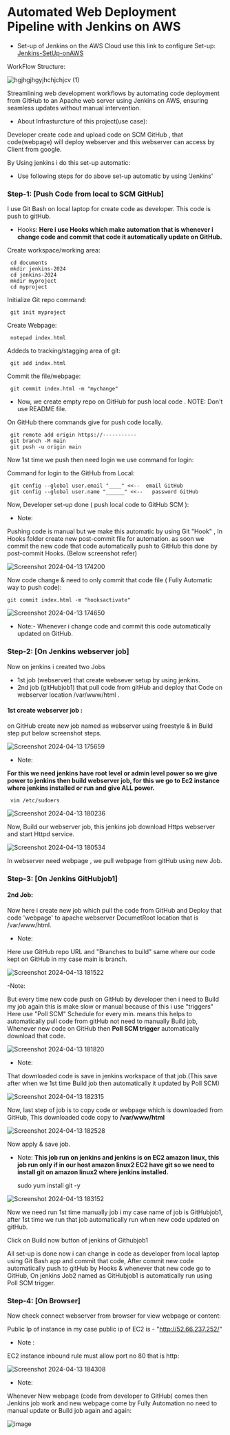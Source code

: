 # Automated Web Deployment Pipeline with Jenkins on AWS 

- Set-up of Jenkins on the AWS Cloud use this link to configure Set-up: [Jenkins-SetUp-onAWS](https://github.com/Pratikshinde55/Jenkins-Setup-onAWS.git)

WorkFlow Structure:

![hgjhgjhgyjhchjchjcv (1)](https://github.com/Pratikshinde55/jenkins-aws-web-deployment/assets/145910708/bea20297-b207-4658-a93c-c45d828ed175)

Streamlining web development workflows by automating code deployment from GitHub to an Apache web server using Jenkins on AWS,
ensuring seamless updates without manual intervention.

 - About Infrasturcture of this project(use case):

Developer create code and upload code on SCM GitHub , that code(webpage) will deploy webserver and this webserver can access by Client from google.

By Using jenkins i do this set-up automatic:

- Use following steps for do above set-up automatic by using 'Jenkins'

### Step-1: [Push Code from local to SCM GitHub]
I use Git Bash on local laptop for create code as developer. This code is push to gitHub.

- Hooks: **Here i use Hooks which make automation that is whenever i change code and commit that code it automatically update on GitHub.**

Create workspace/working area:

     cd documents
     mkdir jenkins-2024
     cd jenkins-2024
     mkdir myproject
     cd myproject
      
Initialize Git repo command:
     
     git init myproject
     
Create Webpage:
      
     notepad index.html
     
Addeds to tracking/stagging area of git:
     
     git add index.html

Commit the file/webpage:
 
     git commit index.html -m "mychange"

- Now, we create empty repo on GitHub for push local code . NOTE: Don't use README file.

On GitHub there commands give for push code locally.

     git remote add origin https://-----------
     git branch -M main
     git push -u origin main

Now 1st time we push then need login we use command for login:

Command for login to the GitHub from Local:

     git config --global user.email "____" <<--  email GitHub
     git config --global user.name "______" <<--   password GitHub

Now, Developer set-up done ( push local code to GitHub SCM ):

- Note:

Pushing code is manual but we make this automatic by using Git "Hook" , In Hooks folder create new post-commit file for automation.
as soon we commit the new code that code automatically push to GitHub this done by post-commit Hooks. (Below screenshot refer)

![Screenshot 2024-04-13 174200](https://github.com/Pratikshinde55/Jenkins/assets/145910708/c41d2ed1-3aec-4dfd-b86a-a187ec5001b6)

Now code change & need to only commit that code file ( Fully Automatic way to push code):
    
    git commit index.html -m "hooksactivate"

![Screenshot 2024-04-13 174650](https://github.com/Pratikshinde55/Jenkins/assets/145910708/3dd4d2ef-485e-401c-9eac-f5c6b8621580)

 - Note:- Whenever i change code and commit this code automatically updated on GitHub.

### Step-2: [On Jenkins webserver job]
Now on jenkins i created two Jobs 
- 1st job (webserver) that create websever setup by using jenkins.
- 2nd job (gitHubjob1) that pull code from gitHub and deploy that Code on webserver location /var/www/html .


#### 1st create webserver job :
on GitHub create new job named as webserver using freestyle & in Build step put below screenshot steps.

![Screenshot 2024-04-13 175659](https://github.com/Pratikshinde55/Jenkins/assets/145910708/423f0348-6220-4f4a-9e7f-93612c46e603)

- Note: 

**For this we need jenkins have root level or admin level power so we give power to jenkins then build webserver job, for this we go to Ec2 instance where jenkins 
installed or run and give ALL power.**
     
     vim /etc/sudoers

![Screenshot 2024-04-13 180236](https://github.com/Pratikshinde55/Jenkins/assets/145910708/3352d74f-0fde-4aa8-9990-95256bd4cbef)

Now, Build our webserver job, this jenkins job download Https webserver and start Httpd service. 

![Screenshot 2024-04-13 180534](https://github.com/Pratikshinde55/Jenkins/assets/145910708/6e9486b3-b0a2-4cfe-b6a7-34e7ac2ee9e0)

In webserver need webpage , we pull webpage from gitHub using new Job. 

### Step-3: [On Jenkins GitHubjob1]

#### 2nd Job: 
Now here i create new job which pull the code from GitHub and Deploy that code 'webpage' to apache webserver DocumetRoot location that is /var/www/html.

- Note:

Here use GitHub repo URL and "Branches to build" same where our code kept on GitHub in my case main is branch.

![Screenshot 2024-04-13 181522](https://github.com/Pratikshinde55/Jenkins/assets/145910708/5990ca24-38f8-46b2-ae85-f7295edfd731)

-Note:

But every time new code push on GitHub by developer then i need to Build my job again this is make slow or manual because of this i use "triggers"
Here use "Poll SCM" Schedule for every min. means this helps to automatically pull code from gitHub not need to manually Build job, Whenever new code on GitHub 
then **Poll SCM trigger** automatically download that code.

![Screenshot 2024-04-13 181820](https://github.com/Pratikshinde55/Jenkins/assets/145910708/3a90bd78-7997-452e-979f-7b5c3ac4ee53)

 - Note: 

That downloaded code is save in jenkins workspace of that job.(This save after when we 1st time Build job then automatically it updated by Poll SCM)

![Screenshot 2024-04-13 182315](https://github.com/Pratikshinde55/Jenkins/assets/145910708/ec01e703-05d4-46f6-a5d3-c04d2fa02f59)

Now, last step of job is to copy code or webpage which is downloaded from GitHub, This downloaded code copy to **/var/www/html**

![Screenshot 2024-04-13 182528](https://github.com/Pratikshinde55/Jenkins/assets/145910708/045d9773-c284-47a8-a4df-fd2e05a1e8a3)

Now apply & save job.

 - Note:
**This job run on jenkins and jenkins is on EC2 amazon linux, this job run only if in our host amazon linux2 EC2 have git so we need to install git on amazon 
linux2 where jenkins installed.**
     
     sudo yum install git -y

![Screenshot 2024-04-13 183152](https://github.com/Pratikshinde55/Jenkins/assets/145910708/ab9e56bb-0593-48ee-a313-d32a479a7a0e)


Now we need run 1st time manually job i my case name of job is GitHubjob1, after 1st time we run that job automatically run when new code updated on gitHub.

Click on Build now button of jenkins of Githubjob1

All set-up is done now i can change in code as developer from local laptop using Git Bash app and commit that code, After commit new code automatically push to 
gitHub by Hooks & whenever that new code go to GitHub, On jenkins Job2 named as GitHubjob1 is automatically run using Poll SCM trigger.

### Step-4: [On Browser]

Now check connect webserver from browser for view webpage or content:

Public Ip of instance in my case public ip of EC2 is - "http://52.66.237.252/"

 - Note :

  EC2 instance inbound rule must allow port no 80 that is http:

![Screenshot 2024-04-13 184308](https://github.com/Pratikshinde55/Jenkins/assets/145910708/90e71a4f-b593-4a2c-8246-cd6c69c2bade)

 - Note:

Whenever New webpage (code from developer to GitHub) comes then Jenkins job work and new webpage come by Fully Automation no need to manual update or Build job 
again and again:

![image](https://github.com/Pratikshinde55/Jenkins/assets/145910708/c726e158-b74f-451b-9413-c79644f805ac)
